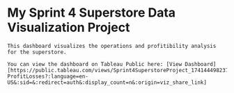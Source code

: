 # My Sprint 4 Superstore Data Visualization Project 

    This dashboard visualizes the operations and profitibility analysis for the superstore.

    You can view the dashboard on Tableau Public here: [View Dashboard] [https://public.tableau.com/views/Sprint4SuperstoreProject_17414449823730/BarChart-ProfitLosses?:language=en-US&:sid=&:redirect=auth&:display_count=n&:origin=viz_share_link]
